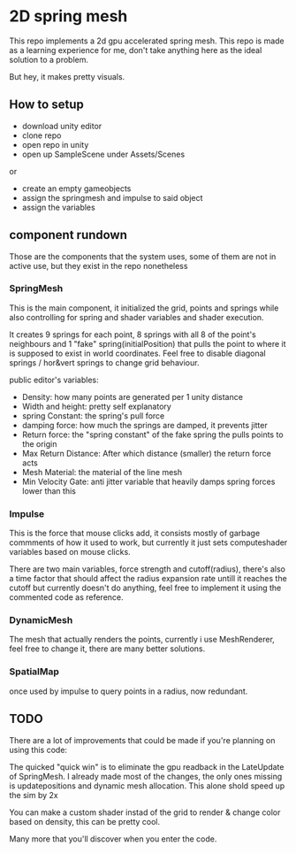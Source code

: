 # 2D spring mesh
This repo implements a 2d gpu accelerated spring mesh. This repo is made as a learning experience for me, don't take anything here as the ideal solution to a problem.

But hey, it makes pretty visuals.

## How to setup
* download unity editor
* clone repo
* open repo in unity
* open up SampleScene under Assets/Scenes

or 
* create an empty gameobjects
* assign the springmesh and impulse to said object
* assign the variables


## component rundown
Those are the components that the system uses, some of them are not in active use, but they exist in the repo nonetheless

### SpringMesh
This is the main component, it initialized the grid, points and springs while also controlling for spring and shader variables and shader execution. 

It creates 9 springs for each point, 8 springs with all 8 of the point's neighbours and 1 "fake" spring(initialPosition) that pulls the point to where it is supposed to exist in world coordinates. Feel free to disable diagonal springs / hor&vert springs to change grid behaviour.

public editor's variables:

* Density: how many points are generated per 1 unity distance
* Width and height: pretty self explanatory
* spring Constant: the spring's pull force
* damping force: how much the springs are damped, it prevents jitter
* Return force: the "spring constant" of the fake spring the pulls points to the origin
* Max Return Distance: After which distance (smaller) the return force acts
* Mesh Material: the material of the line mesh
* Min Velocity Gate: anti jitter variable that heavily damps spring forces lower than this

### Impulse
This is the force that mouse clicks add, it consists mostly of garbage commments of how it used to work, but currently it just sets computeshader variables based on mouse clicks.

There are two main variables, force strength and cutoff(radius), there's also a time factor that should affect the radius expansion rate untill it reaches the cutoff but currently doesn't do anything, feel free to implement it using the commented code as reference.


### DynamicMesh
The mesh that actually renders the points, currently i use MeshRenderer, feel free to change it, there are many better solutions.

### SpatialMap
once used by impulse to query points in a radius, now redundant.


## TODO
There are a lot of improvements that could be made if you're planning on using this code: 

The quicked "quick win" is to eliminate the gpu readback in the LateUpdate of SpringMesh. I already made most of the changes, the only ones missing is updatepositions and dynamic mesh allocation. This alone shold speed up the sim by 2x

You can make a custom shader instad of the grid to render & change color based on density, this can be pretty cool.

Many more that you'll discover when you enter the code.
